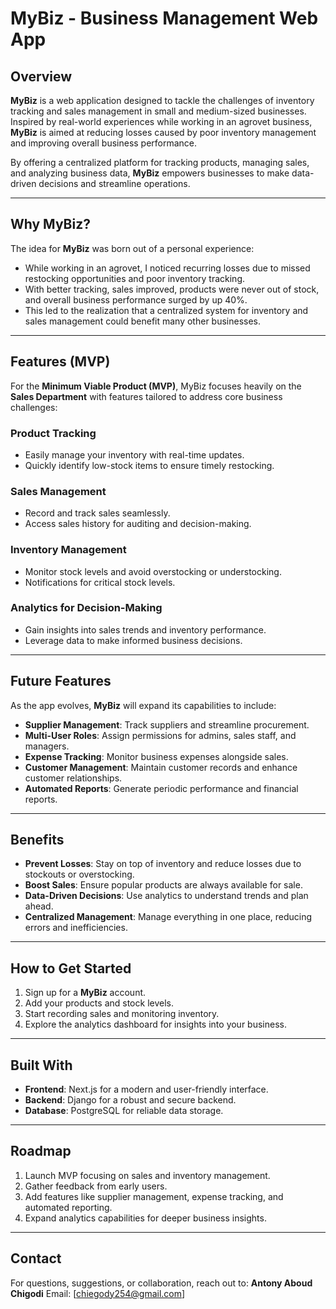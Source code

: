 # MyBiz - Business Management Web App

## Overview
**MyBiz** is a web application designed to tackle the challenges of inventory tracking and sales management in small and medium-sized businesses. Inspired by real-world experiences while working in an agrovet business, **MyBiz** is aimed at reducing losses caused by poor inventory management and improving overall business performance.

By offering a centralized platform for tracking products, managing sales, and analyzing business data, **MyBiz** empowers businesses to make data-driven decisions and streamline operations.

---

## Why MyBiz?
The idea for **MyBiz** was born out of a personal experience:

- While working in an agrovet, I noticed recurring losses due to missed restocking opportunities and poor inventory tracking.
- With better tracking, sales improved, products were never out of stock, and overall business performance surged by up 40%.
- This led to the realization that a centralized system for inventory and sales management could benefit many other businesses.

---

## Features (MVP)
For the **Minimum Viable Product (MVP)**, MyBiz focuses heavily on the **Sales Department** with features tailored to address core business challenges:

### Product Tracking
- Easily manage your inventory with real-time updates.
- Quickly identify low-stock items to ensure timely restocking.

### Sales Management
- Record and track sales seamlessly.
- Access sales history for auditing and decision-making.

### Inventory Management
- Monitor stock levels and avoid overstocking or understocking.
- Notifications for critical stock levels.

### Analytics for Decision-Making
- Gain insights into sales trends and inventory performance.
- Leverage data to make informed business decisions.

---

## Future Features
As the app evolves, **MyBiz** will expand its capabilities to include:

- **Supplier Management**: Track suppliers and streamline procurement.
- **Multi-User Roles**: Assign permissions for admins, sales staff, and managers.
- **Expense Tracking**: Monitor business expenses alongside sales.
- **Customer Management**: Maintain customer records and enhance customer relationships.
- **Automated Reports**: Generate periodic performance and financial reports.

---

## Benefits
- **Prevent Losses**: Stay on top of inventory and reduce losses due to stockouts or overstocking.
- **Boost Sales**: Ensure popular products are always available for sale.
- **Data-Driven Decisions**: Use analytics to understand trends and plan ahead.
- **Centralized Management**: Manage everything in one place, reducing errors and inefficiencies.

---

## How to Get Started
1. Sign up for a **MyBiz** account.
2. Add your products and stock levels.
3. Start recording sales and monitoring inventory.
4. Explore the analytics dashboard for insights into your business.

---

## Built With
- **Frontend**: Next.js for a modern and user-friendly interface.
- **Backend**: Django for a robust and secure backend.
- **Database**: PostgreSQL for reliable data storage.

---

## Roadmap
1. Launch MVP focusing on sales and inventory management.
2. Gather feedback from early users.
3. Add features like supplier management, expense tracking, and automated reporting.
4. Expand analytics capabilities for deeper business insights.

---

## Contact
For questions, suggestions, or collaboration, reach out to:
**Antony Aboud Chigodi**
Email: [chiegody254@gmail.com]